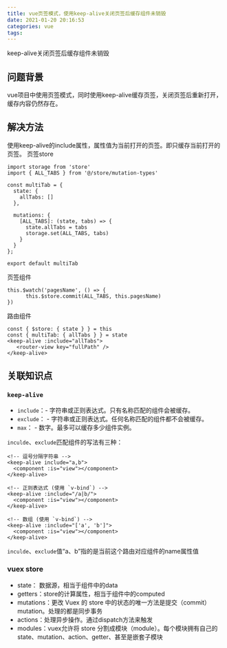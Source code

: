 ```yaml
---
title: vue页签模式，使用keep-alive关闭页签后缓存组件未销毁
date: 2021-01-20 20:16:53
categories: vue
tags:
---
```


keep-alive关闭页签后缓存组件未销毁

<!--more-->

## 问题背景
vue项目中使用页签模式，同时使用keep-alive缓存页签，关闭页签后重新打开，缓存内容仍然存在。

## 解决方法
使用keep-alive的include属性，属性值为当前打开的页签。即只缓存当前打开的页签。
页签store
```
import storage from 'store'
import { ALL_TABS } from '@/store/mutation-types'

const multiTab = {
  state: {
    allTabs: []
  },

  mutations: {
    [ALL_TABS]: (state, tabs) => {
      state.allTabs = tabs
      storage.set(ALL_TABS, tabs)
    }
  }
};

export default multiTab
```
页签组件
```
this.$watch('pagesName', () => {
      this.$store.commit(ALL_TABS, this.pagesName)
})
```
路由组件
```
const { $store: { state } } = this
const { multiTab: { allTabs } } = state
<keep-alive :include="allTabs">
   <router-view key="fullPath" />
</keep-alive>
```

## 关联知识点
### `keep-alive`
* `include`：- 字符串或正则表达式。只有名称匹配的组件会被缓存。
* `exclude`： - 字符串或正则表达式。任何名称匹配的组件都不会被缓存。
* `max`： - 数字。最多可以缓存多少组件实例。

`inculde`、`exclude`匹配组件的写法有三种：
```
<!-- 逗号分隔字符串 -->
<keep-alive include="a,b">
  <component :is="view"></component>
</keep-alive>

<!-- 正则表达式 (使用 `v-bind`) -->
<keep-alive :include="/a|b/">
  <component :is="view"></component>
</keep-alive>

<!-- 数组 (使用 `v-bind`) -->
<keep-alive :include="['a', 'b']">
  <component :is="view"></component>
</keep-alive>
```
`inculde`、`exclude`值“a、b”指的是当前这个路由对应组件的name属性值

### vuex store
* state： 数据源，相当于组件中的data
* getters：store的计算属性，相当于组件中的computed
* mutations：更改 Vuex 的 store 中的状态的唯一方法是提交（commit） mutation。处理的都是同步事务
* actions：处理异步操作。通过dispatch方法来触发
* modules：vuex允许将 store 分割成模块（module）。每个模块拥有自己的 state、mutation、action、getter、甚至是嵌套子模块